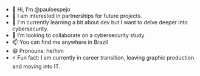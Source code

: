 - 👋 Hi, I’m @pauloespejo
- 👀 I am interested in partnerships for future projects.
- 🌱 I'm currently learning a bit about dev but I want to delve deeper into cybersecurity.
- 💞️ I’m looking to collaborate on a cybersecurity study
- 📫 You can find me anywhere in Brazil
- 😄 Pronouns: he/him
- ⚡ Fun fact: I am currently in career transition, leaving graphic production and moving into IT.

<!---
pauloespejo/pauloespejo is a ✨ special ✨ repository because its `README.md` (this file) appears on your GitHub profile.
You can click the Preview link to take a look at your changes.
--->
